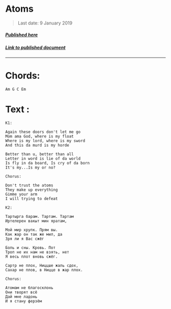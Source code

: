 # Atoms

> Last date: 9 January 2019

##### [Published here](http://vk.com/zimnurov_mf)

##### [Link to published document](https://vk.com/zimnurov_mf?w=wall-52918906_401)

---

# Chords:

```
Am G C Em
```

# Text :

```
K1:

Again these doors don't let me go
Mom ama God, where is my float
Where is my lord, where is my sword
And this da murd is my horde

Better than u, better than all
Letter in word is lie of da world
Is fly in da board, Is cry of da born
It's my...Is my or no?

Chorus:

Don't trust the atoms
They make up everything
Gimme your arm
I will trying to defeat

K2:

Тартырга барам. Тартам. Тартам
Иртeлерен вакыт мин яратам,

Мой мир хрупк. Прям вы.
Как жар он так же мил, да
Зря ли я Вас сжёг

Боль и сны. Кровь. Пот
Троп не их нам не взять, нет
Я весь плот вновь сжёг.

Сартр не плох, Ниццше жаль сдох,
Сахар не плов, в Ницце в жар плох.

Chorus:

Атомам не благосклонь
Они творят всё
Дай мне ладонь
И я стану ферзём
```

